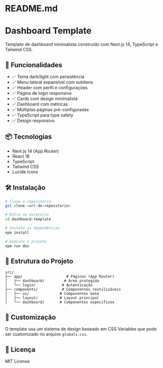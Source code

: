 # README.md
# Dashboard Template

Template de dashboard minimalista construído com Next.js 14, TypeScript e Tailwind CSS.

## 🚀 Funcionalidades

- ✅ Tema dark/light com persistência
- ✅ Menu lateral expansível com subitens
- ✅ Header com perfil e configurações
- ✅ Página de login responsiva
- ✅ Cards com design minimalista
- ✅ Dashboard com métricas
- ✅ Múltiplas páginas pré-configuradas
- ✅ TypeScript para type safety
- ✅ Design responsivo

## 📦 Tecnologias

- Next.js 14 (App Router)
- React 18
- TypeScript
- Tailwind CSS
- Lucide Icons

## 🛠️ Instalação

```bash
# Clone o repositório
git clone <url-do-repositorio>

# Entre no diretório
cd dashboard-template

# Instale as dependências
npm install

# Execute o projeto
npm run dev
```

## 📁 Estrutura do Projeto

```
src/
├── app/                    # Páginas (App Router)
│   ├── dashboard/         # Área protegida
│   └── login/            # Autenticação
├── components/           # Componentes reutilizáveis
│   ├── ui/              # Componentes base
│   ├── layout/          # Layout principal
│   └── dashboard/       # Componentes específicos
```

## 🎨 Customização

O template usa um sistema de design baseado em CSS Variables que pode ser customizado no arquivo `globals.css`.

## 📄 Licença

MIT License
